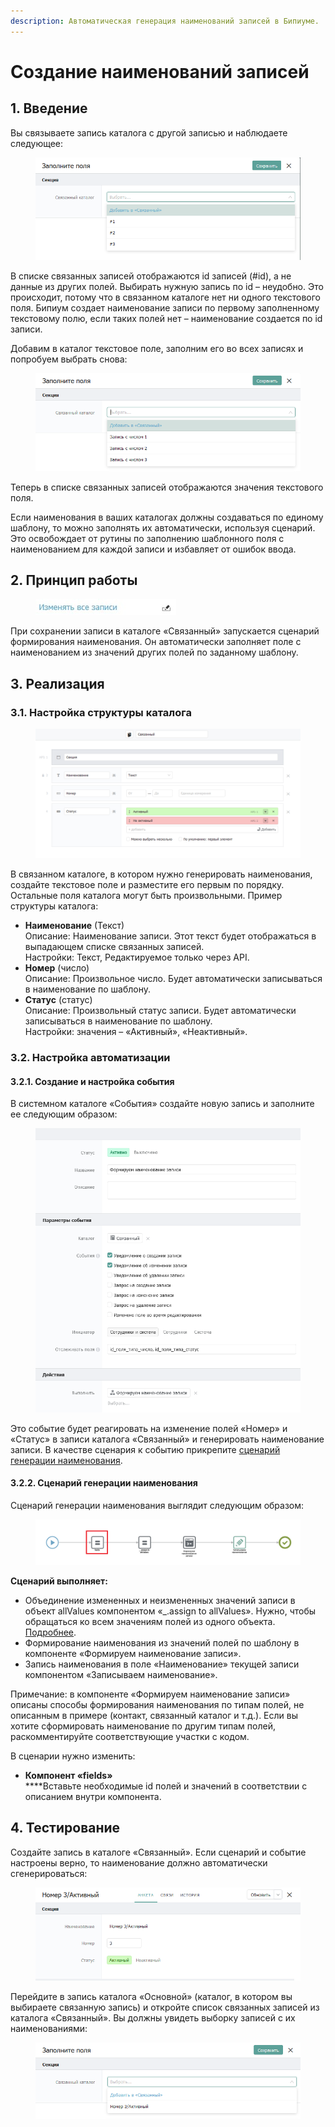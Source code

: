 ```yaml
---
description: Автоматическая генерация наименований записей в Бипиуме.
---
```


# Создание наименований записей

## **1. Введение**

Вы связываете запись каталога с другой записью и наблюдаете следующее:

<figure><img src="../../.gitbook/assets/1 (3) (2).png" alt=""><figcaption></figcaption></figure>

В списке связанных записей отображаются id записей (#id), а не данные из других полей. Выбирать нужную запись по id – неудобно. Это происходит, потому что в связанном каталоге нет ни одного текстового поля. Бипиум создает наименование записи по первому заполненному текстовому полю, если таких полей нет – наименование создается по id записи.&#x20;

Добавим в каталог текстовое поле, заполним его во всех записях и попробуем выбрать снова:

<figure><img src="../../.gitbook/assets/2 (3).png" alt=""><figcaption></figcaption></figure>

Теперь в списке связанных записей отображаются значения текстового поля.

Если наименования в ваших каталогах должны создаваться по единому шаблону, то можно заполнять их автоматически, используя сценарий. Это освобождает от рутины по заполнению шаблонного поля с наименованием для каждой записи и избавляет от ошибок ввода.

## **2. Принцип работы**

<figure><img src="../../.gitbook/assets/3.jpg" alt=""><figcaption></figcaption></figure>

При сохранении записи в каталоге «Связанный» запускается сценарий формирования наименования. Он автоматически заполняет поле с наименованием из значений других полей по заданному шаблону.

## **3. Реализация**

### **3.1. Настройка структуры каталога**

<figure><img src="../../.gitbook/assets/4 (4) (2).png" alt=""><figcaption></figcaption></figure>

В связанном каталоге, в котором нужно генерировать наименования, создайте текстовое поле и разместите его первым по порядку. Остальные поля каталога могут быть произвольными. Пример структуры каталога:

* **Наименование** (Текст)\
  Описание: Наименование записи. Этот текст будет отображаться в выпадающем списке связанных записей.\
  Настройки: Текст, Редактируемое только через API.
* **Номер** (число)\
  Описание: Произвольное число. Будет автоматически записываться в наименование по шаблону.
* **Статус** (статус)\
  Описание: Произвольный статус записи. Будет автоматически записываться в наименование по шаблону.\
  Настройки: значения – «Активный», «Неактивный».

### **3.2. Настройка автоматизации**

#### **3.2.1. Создание и настройка события**

В системном каталоге «События» создайте новую запись и заполните ее следующим образом:

<figure><img src="../../.gitbook/assets/5 (2) (3).png" alt=""><figcaption></figcaption></figure>

Это событие будет реагировать на изменение полей «Номер» и «Статус» в записи каталога «Связанный» и генерировать наименование записи. В качестве сценария к событию прикрепите [сценарий генерации наименования](https://drive.google.com/file/d/1DnXw\_fbHwuHVC8CkTzfHpfsXVi26lTtS/view?usp=sharing).

#### **3.2.2. Сценарий генерации наименования**

Сценарий генерации наименования выглядит следующим образом:

<figure><img src="../../.gitbook/assets/6 (2) (3).png" alt=""><figcaption></figcaption></figure>

**Сценарий выполняет:**

* Объединение измененных и неизмененных значений записи в объект allValues компонентом «\_.assign to allValues». Нужно, чтобы обращаться ко всем значениям полей из одного объекта. [Подробнее](https://docs.bpium.ru/manual/processes/events/datachanged?q=after#uvedomlenie-ob-izmenenii-zapisi-after-update).
* Формирование наименования из значений полей по шаблону в компоненте «Формируем наименование записи».
* Запись наименования в поле «Наименование» текущей записи компонентом «Записываем наименование».

Примечание: в компоненте «Формируем наименование записи» описаны способы формирования наименования по типам полей, не описанным в примере (контакт, связанный каталог и т.д.). Если вы хотите сформировать наименование по другим типам полей, раскомментируйте соответствующие участки с кодом.

В сценарии нужно изменить:

* **Компонент «fields»**\
  ****Вставьте необходимые id полей и значений в соответствии с описанием внутри компонента.

## **4. Тестирование**

Создайте запись в каталоге «Связанный». Если сценарий и событие настроены верно, то наименование должно автоматически сгенерироваться:

<figure><img src="../../.gitbook/assets/7 (3).png" alt=""><figcaption></figcaption></figure>

Перейдите в запись каталога «Основной» (каталог, в котором вы выбираете связанную запись) и откройте список связанных записей из каталога «Связанный». Вы должны увидеть выборку записей с их наименованиями:

<figure><img src="../../.gitbook/assets/8 (3).png" alt=""><figcaption></figcaption></figure>
